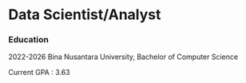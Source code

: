 # Data Scientist/Analyst

### Education
2022-2026 Bina Nusantara University,
Bachelor of Computer Science

Current GPA : 3.63
